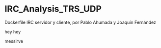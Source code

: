 # IRC_Analysis_TRS_UDP
Dockerfile IRC servidor y cliente, por Pablo Ahumada y Joaquín Fernández 

hey hey

messirve
